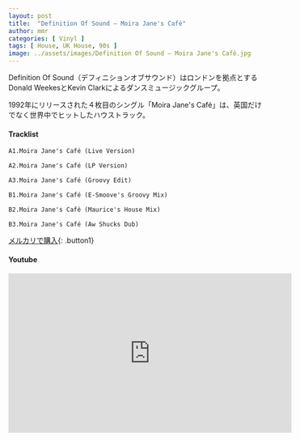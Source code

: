 ```yaml
---
layout: post
title:  "Definition Of Sound – Moira Jane's Café"
author: mmr
categories: [ Vinyl ]
tags: [ House, UK House, 90s ]
image: ../assets/images/Definition Of Sound – Moira Jane's Café.jpg
---
```


Definition Of Sound（デフィニションオブサウンド）はロンドンを拠点とするDonald WeekesとKevin Clarkによるダンスミュージックグループ。

1992年にリリースされた４枚目のシングル「Moira Jane's Café」は、英国だけでなく世界中でヒットしたハウストラック。

#### Tracklist
```md
A1.Moira Jane's Café (Live Version)

A2.Moira Jane's Café (LP Version)

A3.Moira Jane's Café (Groovy Edit)

B1.Moira Jane's Café (E-Smoove's Groovy Mix)

B2.Moira Jane's Café (Maurice's House Mix)

B3.Moira Jane's Café (Aw Shucks Dub)
```

[メルカリで購入](https://jp.mercari.com/item/m85621168968?afid=6142608987){: .button1}

#### Youtube
<iframe width="560" height="315" src="https://www.youtube.com/embed/8UzQQQIdAfM?si=NtJ41PyQxEADm4xJ" title="YouTube video player" frameborder="0" allow="accelerometer; autoplay; clipboard-write; encrypted-media; gyroscope; picture-in-picture; web-share" referrerpolicy="strict-origin-when-cross-origin" allowfullscreen></iframe>